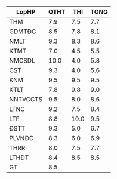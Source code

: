 |LopHP   |QTHT|THI |TONG|
|--------|----|----|----|
|THM     |7.9 |7.5 |7.7 |
|GDMTĐC  |8.5 |7.8 |8.1 |
|NMLT    |9.3 |8.3 |8.6 |
|KTMT    |7.0 |4.5 |5.5 |
|NMCSDL  |10.0|4.0 |5.8 |
|CST     |9.3 |4.0 |5.6 |
|KNM     |9.5 |9.5 |9.5 |
|KTLT    |7.8 |9.8 |9.0 |
|NNTVCCTS|9.5 |8.0 |8.6 |
|LTNC    |9.2 |7.5 |8.4 |
|LTF     |8.8 |10.0|9.5 |
|ĐSTT    |9.3 |5.0 |6.7 |
|PLVNĐC  |8.3 |6.0 |6.9 |
|THRR    |8.0 |7.5 |7.7 |
|LTHĐT   |8.4 |8.5 |8.5 |
|GT      |8.5 |    |    |
